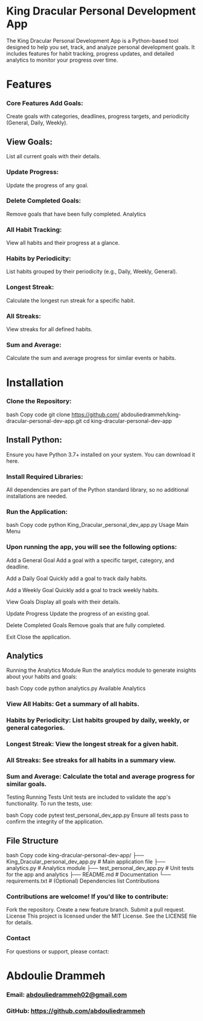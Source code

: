 # King Dracular Personal Development App

The King Dracular Personal Development App is a Python-based tool designed to help you set, track, and analyze personal development goals. It includes features for habit tracking, progress updates, and detailed analytics to monitor your progress over time.

# Features
### Core Features Add Goals:

Create goals with categories, deadlines, progress targets, and periodicity (General, Daily, Weekly).
## View Goals:
List all current goals with their details.
### Update Progress:
Update the progress of any goal.
### Delete Completed Goals:
Remove goals that have been fully completed.
Analytics
### All Habit Tracking:
View all habits and their progress at a glance.
### Habits by Periodicity:
List habits grouped by their periodicity (e.g., Daily, Weekly, General).
### Longest Streak:
Calculate the longest run streak for a specific habit.
### All Streaks:
View streaks for all defined habits.
### Sum and Average:
Calculate the sum and average progress for similar events or habits.
# Installation
### Clone the Repository:

bash
Copy code
git clone https://github.com/
abdouliedrammeh/king-dracular-personal-dev-app.git
cd king-dracular-personal-dev-app
## Install Python:

Ensure you have Python 3.7+ installed on your system. You can download it here.
### Install Required Libraries:

All dependencies are part of the Python standard library, so no additional installations are needed.
### Run the Application:

bash
Copy code
python King_Dracular_personal_dev_app.py
Usage
Main Menu
### Upon running the app, you will see the following options:

Add a General Goal
Add a goal with a specific target, category, and deadline.

Add a Daily Goal
Quickly add a goal to track daily habits.

Add a Weekly Goal
Quickly add a goal to track weekly habits.

View Goals
Display all goals with their details.

Update Progress
Update the progress of an existing goal.

Delete Completed Goals
Remove goals that are fully completed.

Exit
Close the application.

## Analytics
Running the Analytics Module
Run the analytics module to generate insights about your habits and goals:

bash
Copy code
python analytics.py
Available Analytics
### View All Habits: Get a summary of all habits.
### Habits by Periodicity: List habits grouped by daily, weekly, or general categories.
### Longest Streak: View the longest streak for a given habit.
### All Streaks: See streaks for all habits in a summary view.
### Sum and Average: Calculate the total and average progress for similar goals.
Testing
Running Tests
Unit tests are included to validate the app's functionality. To run the tests, use:

bash
Copy code
pytest test_personal_dev_app.py
Ensure all tests pass to confirm the integrity of the application.

## File Structure
bash
Copy code
king-dracular-personal-dev-app/
├── King_Dracular_personal_dev_app.py    # Main application file
├── analytics.py                         # Analytics module
├── test_personal_dev_app.py             # Unit tests for the app and analytics
├── README.md                            # Documentation
└── requirements.txt                     # (Optional) Dependencies list
Contributions
### Contributions are welcome! If you'd like to contribute:

Fork the repository.
Create a new feature branch.
Submit a pull request.
License
This project is licensed under the MIT License. See the LICENSE file for details.

### Contact
For questions or support, please contact:
# Abdoulie Drammeh

### Email: abdouliedrammeh02@gmail.com
### GitHub: https://github.com/abdouliedrammeh